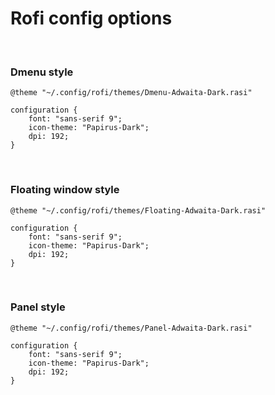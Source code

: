 # Rofi config options

&nbsp;

### Dmenu style
```
@theme "~/.config/rofi/themes/Dmenu-Adwaita-Dark.rasi"

configuration {
    font: "sans-serif 9";
    icon-theme: "Papirus-Dark";
    dpi: 192;
}
```

&nbsp;

### Floating window style
```
@theme "~/.config/rofi/themes/Floating-Adwaita-Dark.rasi"

configuration {
    font: "sans-serif 9";
    icon-theme: "Papirus-Dark";
    dpi: 192;
}
```

&nbsp;

### Panel style
```
@theme "~/.config/rofi/themes/Panel-Adwaita-Dark.rasi"

configuration {
    font: "sans-serif 9";
    icon-theme: "Papirus-Dark";
    dpi: 192;
}
```

&nbsp;
